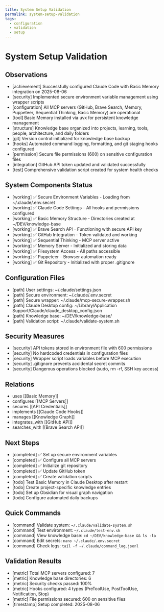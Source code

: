 ```yaml
---
title: System Setup Validation
permalink: system-setup-validation
tags:
  - configuration
  - validation
  - setup
---
```


# System Setup Validation

## Observations

- [achievement] Successfully configured Claude Code with Basic Memory integration on 2025-08-06
- [security] Implemented secure environment variable management using wrapper scripts
- [configuration] All MCP servers (GitHub, Brave Search, Memory, Puppeteer, Sequential Thinking, Basic Memory) are operational
- [tool] Basic Memory installed via uvx for persistent knowledge management
- [structure] Knowledge base organized into projects, learning, tools, people, architecture, and daily folders
- [git] Version control initialized for knowledge base backup
- [hooks] Automated command logging, formatting, and git staging hooks configured
- [permission] Secure file permissions (600) on sensitive configuration files
- [integration] GitHub API token updated and validated successfully
- [test] Comprehensive validation script created for system health checks

## System Components Status

- [working] ✅ Secure Environment Variables - Loading from ~/.claude/.env.secret
- [working] ✅ Claude Code Settings - All hooks and permissions configured
- [working] ✅ Basic Memory Structure - Directories created at ~/DEV/knowledge-base
- [working] ✅ Brave Search API - Functioning with secure API key
- [working] ✅ GitHub Integration - Token validated and working
- [working] ✅ Sequential Thinking - MCP server active
- [working] ✅ Memory Server - Initialized and storing data
- [working] ✅ Filesystem Access - All paths accessible
- [working] ✅ Puppeteer - Browser automation ready
- [working] ✅ Git Repository - Initialized with proper .gitignore

## Configuration Files

- [path] User settings: ~/.claude/settings.json
- [path] Secure environment: ~/.claude/.env.secret
- [path] Secure wrapper: ~/.claude/mcp-secure-wrapper.sh
- [path] Claude Desktop config: ~/Library/Application Support/Claude/claude_desktop_config.json
- [path] Knowledge base: ~/DEV/knowledge-base/
- [path] Validation script: ~/.claude/validate-system.sh

## Security Measures

- [security] API tokens stored in environment file with 600 permissions
- [security] No hardcoded credentials in configuration files
- [security] Wrapper script loads variables before MCP execution
- [security] .gitignore prevents accidental secret commits
- [security] Dangerous operations blocked (sudo, rm -rf, SSH key access)

## Relations

- uses [[Basic Memory]]
- configures [[MCP Servers]]
- secures [[API Credentials]]
- implements [[Claude Code Hooks]]
- manages [[Knowledge Graph]]
- integrates_with [[GitHub API]]
- searches_with [[Brave Search API]]

## Next Steps

- [completed] ✅ Set up secure environment variables
- [completed] ✅ Configure all MCP servers
- [completed] ✅ Initialize git repository
- [completed] ✅ Update GitHub token
- [completed] ✅ Create validation scripts
- [todo] Test Basic Memory in Claude Desktop after restart
- [todo] Create project-specific knowledge entries
- [todo] Set up Obsidian for visual graph navigation
- [todo] Configure automated daily backups

## Quick Commands

- [command] Validate system: `~/.claude/validate-system.sh`
- [command] Test environment: `~/.claude/test-env.sh`
- [command] View knowledge base: `cd ~/DEV/knowledge-base && ls -la`
- [command] Edit secrets: `nano ~/.claude/.env.secret`
- [command] Check logs: `tail -f ~/.claude/command_log.jsonl`

## Validation Results

- [metric] Total MCP servers configured: 7
- [metric] Knowledge base directories: 6
- [metric] Security checks passed: 100%
- [metric] Hooks configured: 4 types (PreToolUse, PostToolUse, Notification, Stop)
- [metric] File permissions secured: 600 on sensitive files
- [timestamp] Setup completed: 2025-08-06
